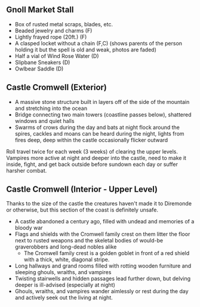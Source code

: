 ## Gnoll Market Stall

- Box of rusted metal scraps, blades, etc.
- Beaded jewelry and charms (F)
- Lightly frayed rope (20ft.) (F)
- A clasped locket without a chain (F,C) (shows parents of the person holding it but the spell is old and weak, photos are faded)
- Half a vial of Wind Rose Water (D)
- Slipbane Sneakers (D)
- Owlbear Saddle (D)

## Castle Cromwell (Exterior)

- A massive stone structure built in layers off of the side of the mountain and stretching into the ocean
- Bridge connecting two main towers (coastline passes below), shattered windows and quiet halls
- Swarms of crows during the day and bats at night flock around the spires, cackles and moans can be heard during the night, lights from fires deep, deep within the castle occasionally flicker outward

Roll travel twice for each week (3 weeks) of clearing the upper levels. Vampires more active at night and deeper into the castle, need to make it inside, fight, and get back outside before sundown each day or suffer harsher combat.

## Castle Cromwell (Interior - Upper Level)

Thanks to the size of the castle the creatures haven't made it to Diremonde or otherwise, but this section of the coast is definitely unsafe.

- A castle abandoned a century ago, filled with undead and memories of a bloody war
- Flags and shields with the Cromwell family crest on them litter the floor next to rusted weapons and the skeletal bodies of would-be graverobbers and long-dead nobles alike
    - The Cromwell family crest is a golden goblet in front of a red shield with a thick, white, diagonal stripe.
- Long hallways and grand rooms filled with rotting wooden furniture and sleeping ghouls, wraiths, and vampires
- Twisting stairwells and hidden passages lead further down, but delving deeper is ill-advised (especially at night)
- Ghouls, wraiths, and vampires wander aimlessly or rest during the day and actively seek out the living at night.